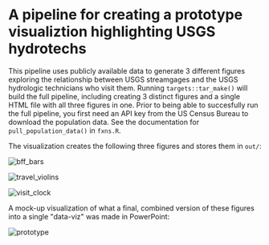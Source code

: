 # A pipeline for creating a prototype visualiztion highlighting USGS hydrotechs

This pipeline uses publicly available data to generate 3 different figures exploring the relationship between USGS streamgages and the USGS hydrologic technicians who visit them. Running `targets::tar_make()` will build the full pipeline, including creating 3 distinct figures and a single HTML file with all three figures in one. Prior to being able to succesfully run the full pipeline, you first need an API key from the US Census Bureau to download the population data. See the documentation for `pull_population_data()` in `fxns.R`.

The visualization creates the following three figures and stores them in `out/`:

![bff_bars](https://user-images.githubusercontent.com/13220910/178821686-1516eb14-eb23-482b-85c0-2892d0712f69.png)

![travel_violins](https://user-images.githubusercontent.com/13220910/178821869-b8422e34-8338-46c1-889b-1569858cec58.png)

![visit_clock](https://user-images.githubusercontent.com/13220910/178821969-507f4160-c048-45b3-ab76-afdebee50778.png)

A mock-up visualization of what a final, combined version of these figures into a single "data-viz" was made in PowerPoint:

![prototype](https://user-images.githubusercontent.com/13220910/178822733-f8a381b3-ddc0-44c6-bc40-93bc230a5597.png)
